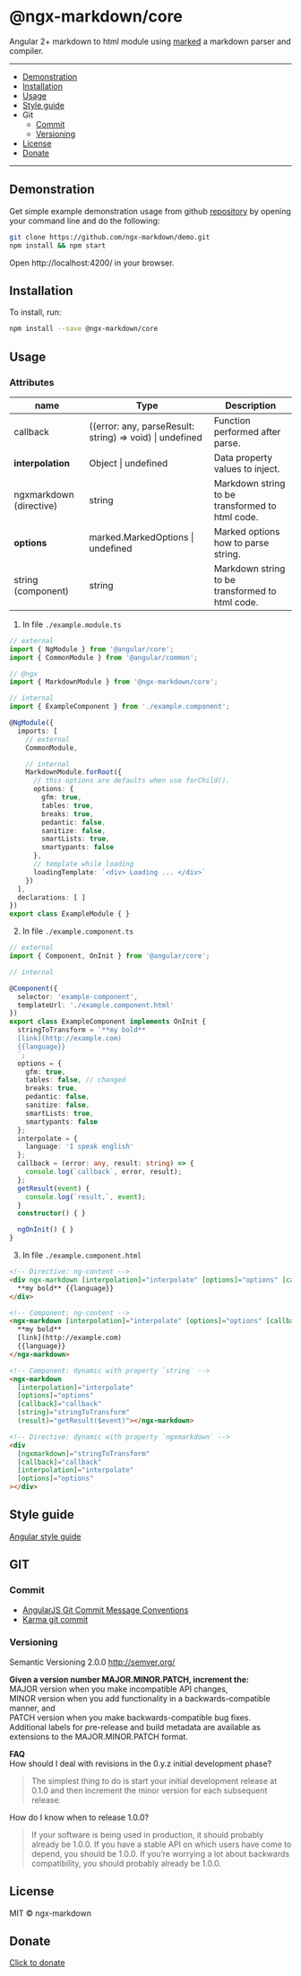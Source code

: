 
# @ngx-markdown/core

Angular 2+ markdown to html module using [marked](https://github.com/chjj/marked) a markdown parser and compiler.

----

* [Demonstration](#demonstration)
* [Installation](#installation)
* [Usage](#usage)
* [Style guide](#style-guide)
* Git
  * [Commit](#commit)
  * [Versioning](#versioning)
* [License](#license)
* [Donate](#donate)

----

## Demonstration

Get simple example demonstration usage from github [repository](https://github.com/ngx-markdown/demo) by opening your command line and do the following:

```bash
git clone https://github.com/ngx-markdown/demo.git
npm install && npm start
```

Open http://localhost:4200/ in your browser.



## Installation

To install, run:

```bash
npm install --save @ngx-markdown/core
```

## Usage

### Attributes

| name | Type | Description |
|----------|----------------------------------------------------|--------------------------------------------------------------------------------------------------------------------------------------------------------------------|
| callback | ((error: any, parseResult: string) => void) \| undefined | Function performed after parse.  |
| **interpolation** | Object \| undefined | Data property values to inject.  |
| ngxmarkdown (directive) | string | Markdown string to be transformed to html code. |
| **options** | marked.MarkedOptions \| undefined | Marked options how to parse string.  |
| string (component) | string | Markdown string to be transformed to html code. |


1. In file `./example.module.ts`
```typescript
// external
import { NgModule } from '@angular/core';
import { CommonModule } from '@angular/common';

// @ngx
import { MarkdownModule } from '@ngx-markdown/core';

// internal 
import { ExampleComponent } from './example.component';

@NgModule({
  imports: [
    // external
    CommonModule,

    // internal
    MarkdownModule.forRoot({
      // this options are defaults when use forChild().
      options: {
        gfm: true,
        tables: true,
        breaks: true,
        pedantic: false,
        sanitize: false,
        smartLists: true,
        smartypants: false
      },
      // template while loading
      loadingTemplate: `<div> Loading ... </div>`
    })    
  ],
  declarations: [ ]
})
export class ExampleModule { }
```

2. In file `./example.component.ts`

```typescript
// external
import { Component, OnInit } from '@angular/core';

// internal

@Component({
  selector: 'example-component',
  templateUrl: './example.component.html'
})
export class ExampleComponent implements OnInit {
  stringToTransform = `**my bold**
  [link](http://example.com)
  {{language}}
  `;
  options = {
    gfm: true,
    tables: false, // changed
    breaks: true,
    pedantic: false,
    sanitize: false,
    smartLists: true,
    smartypants: false
  };
  interpolate = {
    language: 'I speak english'
  };
  callback = (error: any, result: string) => {
    console.log(`callback`, error, result);
  };
  getResult(event) {
    console.log(`result,`, event);
  }
  constructor() { }

  ngOnInit() { }
}

```

3. In file `./example.component.html`
```html
<!-- Directive: ng-content -->
<div ngx-markdown [interpolation]="interpolate" [options]="options" [callback]="callback">
  **my bold** {{language}}
</div>

<!-- Component: ng-content -->
<ngx-markdown [interpolation]="interpolate" [options]="options" [callback]="callback">
  **my bold**
  [link](http://example.com)
  {{language}}
</ngx-markdown>

<!-- Component: dynamic with property `string` -->
<ngx-markdown
  [interpolation]="interpolate"
  [options]="options"
  [callback]="callback"
  [string]="stringToTransform"
  (result)="getResult($event)"></ngx-markdown>

<!-- Directive: dynamic with property `ngxmarkdown` -->
<div
  [ngxmarkdown]="stringToTransform"
  [callback]="callback"
  [interpolation]="interpolate"
  [options]="options"
></div>

```

## Style guide

[Angular style guide](https://angular.io/docs/ts/latest/guide/style-guide.html)   

## GIT

### Commit
- [AngularJS Git Commit Message Conventions](https://gist.github.com/stephenparish/9941e89d80e2bc58a153)
- [Karma git commit](http://karma-runner.github.io/0.10/dev/git-commit-msg.html)

### Versioning
Semantic Versioning 2.0.0 http://semver.org/

**Given a version number MAJOR.MINOR.PATCH, increment the:**   
MAJOR version when you make incompatible API changes,  
MINOR version when you add functionality in a backwards-compatible manner, and  
PATCH version when you make backwards-compatible bug fixes.  
Additional labels for pre-release and build metadata are available as extensions to the MAJOR.MINOR.PATCH format.

**FAQ**   
How should I deal with revisions in the 0.y.z initial development phase?  
>The simplest thing to do is start your initial development release at 0.1.0 and then increment the minor version for each subsequent release.

How do I know when to release 1.0.0?

>If your software is being used in production, it should probably already be 1.0.0. If you have a stable API on which users have come to depend, you should be 1.0.0. If you’re worrying a lot about backwards compatibility, you should probably already be 1.0.0.

## License

MIT © ngx-markdown

## Donate
[Click to donate](https://donorbox.org/help-creating-open-source-software)
